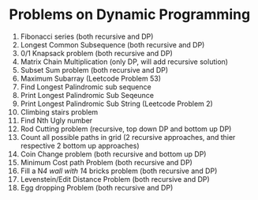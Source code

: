 # Problems on Dynamic Programming

1. Fibonacci series (both recursive and DP)
2. Longest Common Subsequence (both recursive and DP)
3. 0/1 Knapsack problem (both recursive and DP)
4. Matrix Chain Multiplication (only DP, will add recursive solution)
5. Subset Sum problem (both recursive and DP)
6. Maximum Subarray (Leetcode Problem 53)
7. Find Longest Palindromic sub sequence
8. Print Longest Palindromic Sub Seqeunce
9. Print Longest Palindromic Sub String (Leetcode Problem 2)
10. Climbing stairs problem
11. Find Nth Ugly number
12. Rod Cutting problem (recursive, top down DP and bottom up DP)
13. Count all possible paths in grid (2 recursive approaches, and thier respective 2 bottom up approaches)
14. Coin Change problem (both recursive and bottom up DP)
15. Minimum Cost path Problem (both recursive and DP)
16. Fill a N*4 wall with 1*4 bricks problem (both recursive and DP)
17. Levenstein/Edit Distance Problem (both recursive and DP)
18. Egg dropping Problem (both recursive and DP)
